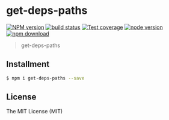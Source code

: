 # get-deps-paths

[![NPM version][npm-image]][npm-url]
[![build status][travis-image]][travis-url]
[![Test coverage][coveralls-image]][coveralls-url]
[![node version][node-image]][node-url]
[![npm download][download-image]][download-url]

[npm-image]: https://img.shields.io/npm/v/get-deps-paths.svg
[npm-url]: https://npmjs.org/package/get-deps-paths
[travis-image]: https://img.shields.io/travis/xudafeng/get-deps-paths.svg
[travis-url]: https://travis-ci.org/xudafeng/get-deps-paths
[coveralls-image]: https://img.shields.io/coveralls/xudafeng/get-deps-paths.svg
[coveralls-url]: https://coveralls.io/r/xudafeng/get-deps-paths?branch=master
[node-image]: https://img.shields.io/badge/node.js-%3E=_8-green.svg
[node-url]: http://nodejs.org/download/
[download-image]: https://img.shields.io/npm/dm/get-deps-paths.svg
[download-url]: https://npmjs.org/package/get-deps-paths

> get-deps-paths

## Installment

```bash
$ npm i get-deps-paths --save
```

## License

The MIT License (MIT)

